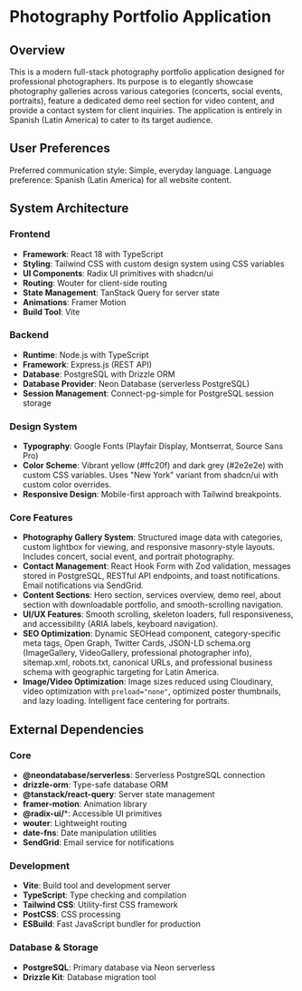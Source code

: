 # Photography Portfolio Application

## Overview
This is a modern full-stack photography portfolio application designed for professional photographers. Its purpose is to elegantly showcase photography galleries across various categories (concerts, social events, portraits), feature a dedicated demo reel section for video content, and provide a contact system for client inquiries. The application is entirely in Spanish (Latin America) to cater to its target audience.

## User Preferences
Preferred communication style: Simple, everyday language.
Language preference: Spanish (Latin America) for all website content.

## System Architecture

### Frontend
- **Framework**: React 18 with TypeScript
- **Styling**: Tailwind CSS with custom design system using CSS variables
- **UI Components**: Radix UI primitives with shadcn/ui
- **Routing**: Wouter for client-side routing
- **State Management**: TanStack Query for server state
- **Animations**: Framer Motion
- **Build Tool**: Vite

### Backend
- **Runtime**: Node.js with TypeScript
- **Framework**: Express.js (REST API)
- **Database**: PostgreSQL with Drizzle ORM
- **Database Provider**: Neon Database (serverless PostgreSQL)
- **Session Management**: Connect-pg-simple for PostgreSQL session storage

### Design System
- **Typography**: Google Fonts (Playfair Display, Montserrat, Source Sans Pro)
- **Color Scheme**: Vibrant yellow (#ffc20f) and dark grey (#2e2e2e) with custom CSS variables. Uses "New York" variant from shadcn/ui with custom color overrides.
- **Responsive Design**: Mobile-first approach with Tailwind breakpoints.

### Core Features
- **Photography Gallery System**: Structured image data with categories, custom lightbox for viewing, and responsive masonry-style layouts. Includes concert, social event, and portrait photography.
- **Contact Management**: React Hook Form with Zod validation, messages stored in PostgreSQL, RESTful API endpoints, and toast notifications. Email notifications via SendGrid.
- **Content Sections**: Hero section, services overview, demo reel, about section with downloadable portfolio, and smooth-scrolling navigation.
- **UI/UX Features**: Smooth scrolling, skeleton loaders, full responsiveness, and accessibility (ARIA labels, keyboard navigation).
- **SEO Optimization**: Dynamic SEOHead component, category-specific meta tags, Open Graph, Twitter Cards, JSON-LD schema.org (ImageGallery, VideoGallery, professional photographer info), sitemap.xml, robots.txt, canonical URLs, and professional business schema with geographic targeting for Latin America.
- **Image/Video Optimization**: Image sizes reduced using Cloudinary, video optimization with `preload="none"`, optimized poster thumbnails, and lazy loading. Intelligent face centering for portraits.

## External Dependencies

### Core
- **@neondatabase/serverless**: Serverless PostgreSQL connection
- **drizzle-orm**: Type-safe database ORM
- **@tanstack/react-query**: Server state management
- **framer-motion**: Animation library
- **@radix-ui/***: Accessible UI primitives
- **wouter**: Lightweight routing
- **date-fns**: Date manipulation utilities
- **SendGrid**: Email service for notifications

### Development
- **Vite**: Build tool and development server
- **TypeScript**: Type checking and compilation
- **Tailwind CSS**: Utility-first CSS framework
- **PostCSS**: CSS processing
- **ESBuild**: Fast JavaScript bundler for production

### Database & Storage
- **PostgreSQL**: Primary database via Neon serverless
- **Drizzle Kit**: Database migration tool